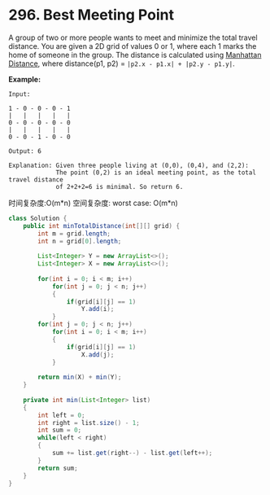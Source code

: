 # 296. Best Meeting Point



A group of two or more people wants to meet and minimize the total travel distance. You are given a 2D grid of values 0 or 1, where each 1 marks the home of someone in the group. The distance is calculated using [Manhattan Distance](http://en.wikipedia.org/wiki/Taxicab_geometry), where distance\(p1, p2\) = `|p2.x - p1.x| + |p2.y - p1.y|`.

**Example:**

```text
Input: 

1 - 0 - 0 - 0 - 1
|   |   |   |   |
0 - 0 - 0 - 0 - 0
|   |   |   |   |
0 - 0 - 1 - 0 - 0

Output: 6 

Explanation: Given three people living at (0,0), (0,4), and (2,2):
             The point (0,2) is an ideal meeting point, as the total travel distance 
             of 2+2+2=6 is minimal. So return 6.
```

时间复杂度:O\(m\*n\) 空间复杂度: worst case: O\(m\*n\) 

```java
class Solution {
    public int minTotalDistance(int[][] grid) {
        int m = grid.length;
        int n = grid[0].length;
        
        List<Integer> Y = new ArrayList<>();
        List<Integer> X = new ArrayList<>();
        
        for(int i = 0; i < m; i++)
            for(int j = 0; j < n; j++)
            {
                if(grid[i][j] == 1)
                    Y.add(i);
            }
        for(int j = 0; j < n; j++)
            for(int i = 0; i < m; i++)
            {
                if(grid[i][j] == 1)
                    X.add(j);
            }
        
        return min(X) + min(Y);
    }
    
    private int min(List<Integer> list)
    {
        int left = 0;
        int right = list.size() - 1;
        int sum = 0;
        while(left < right)
        {
            sum += list.get(right--) - list.get(left++); 
        }
        return sum;
    }
}
```

